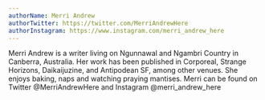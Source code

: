 ```yaml
---
authorName: Merri Andrew
authorTwitter: https://twitter.com/MerriAndrewHere
authorInstagram: https://www.instagram.com/merri_andrew_here
---
```

Merri Andrew is a writer living on Ngunnawal and Ngambri Country in Canberra, Australia. Her work has been published in Corporeal, Strange Horizons, Daikaijuzine, and Antipodean SF, among other venues. She enjoys baking, naps and watching praying mantises. Merri can be found on Twitter @MerriAndrewHere and Instagram @merri_andrew_here